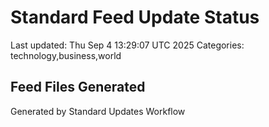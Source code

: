 # Standard Feed Update Status
Last updated: Thu Sep  4 13:29:07 UTC 2025
Categories: technology,business,world

## Feed Files Generated

Generated by Standard Updates Workflow
